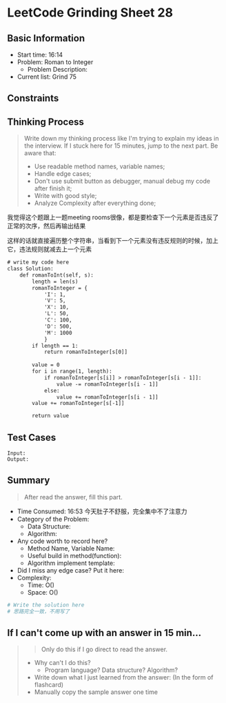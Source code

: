 # LeetCode Grinding Sheet 28

## Basic Information

- Start time: 16:14
- Problem: Roman to Integer
  - Problem Description:
- Current list: Grind 75

## Constraints

## Thinking Process

> Write down my thinking process like I'm trying to explain my ideas in the interview. If I stuck here for 15 minutes, jump to the next part.
> Be aware that:
>
> - Use readable method names, variable names;
> - Handle edge cases;
> - Don't use submit button as debugger, manual debug my code after finish it;
> - Write with good style;
> - Analyze Complexity after everything done;

我觉得这个题跟上一题meeting rooms很像，都是要检查下一个元素是否违反了正常的次序，然后再输出结果

这样的话就直接遍历整个字符串，当看到下一个元素没有违反规则的时候，加上它，违法规则就减去上一个元素

``` txt
# write my code here
class Solution:
    def romanToInt(self, s):
        length = len(s)
        romanToInteger = {
            'I': 1,
            'V': 5,
            'X': 10,
            'L': 50,
            'C': 100,
            'D': 500,
            'M': 1000
            }
        if length == 1:
            return romanToInteger[s[0]]
        
        value = 0
        for i in range(1, length):
            if romanToInteger[s[i]] > romanToInteger[s[i - 1]]:
                value -= romanToInteger[s[i - 1]]
            else:
                value += romanToInteger[s[i - 1]]
        value += romanToInteger[s[-1]]

        return value
```

## Test Cases

``` text
Input:
Output:
```

## Summary

> After read the answer, fill this part.

- Time Consumed: 16:53 今天肚子不舒服，完全集中不了注意力
- Category of the Problem:
  - Data Structure:
  - Algorithm:
- Any code worth to record here?
  - Method Name, Variable Name:
  - Useful build in method(function):
  - Algorithm implement template:
- Did I miss any edge case? Put it here:
- Complexity:
  - Time: O()
  - Space: O()

``` python
# Write the solution here
# 思路完全一致，不用写了
```

## If I can't come up with an answer in 15 min...

> > Only do this if I go direct to read the answer.
>
> - Why can't I do this?
>   - Program language? Data structure? Algorithm?
> - Write down what I just learned from the answer: (In the form of flashcard)
> - Manually copy the sample answer one time

